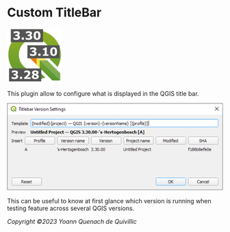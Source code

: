 Custom TitleBar
===
![Icon](./icon.png)

This plugin allow to configure what is displayed in the QGIS title bar.


![Config](./doc.png)

This can be useful to know at first glance which version is running when testing feature across several QGIS versions.


*Copyright ©2023 Yoann Quenach de Quivillic*
